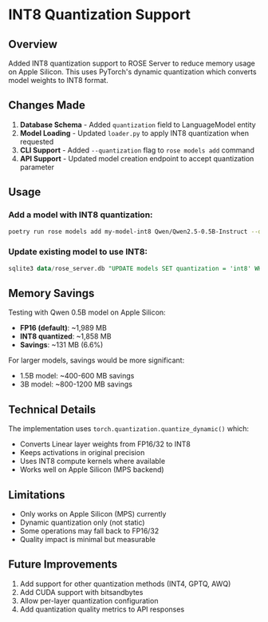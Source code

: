 # INT8 Quantization Support

## Overview
Added INT8 quantization support to ROSE Server to reduce memory usage on Apple Silicon. This uses PyTorch's dynamic quantization which converts model weights to INT8 format.

## Changes Made

1. **Database Schema** - Added `quantization` field to LanguageModel entity
2. **Model Loading** - Updated `loader.py` to apply INT8 quantization when requested
3. **CLI Support** - Added `--quantization` flag to `rose models add` command
4. **API Support** - Updated model creation endpoint to accept quantization parameter

## Usage

### Add a model with INT8 quantization:
```bash
poetry run rose models add my-model-int8 Qwen/Qwen2.5-0.5B-Instruct --quantization int8
```

### Update existing model to use INT8:
```sql
sqlite3 data/rose_server.db "UPDATE models SET quantization = 'int8' WHERE id = 'model-id';"
```

## Memory Savings

Testing with Qwen 0.5B model on Apple Silicon:
- **FP16 (default)**: ~1,989 MB
- **INT8 quantized**: ~1,858 MB
- **Savings**: ~131 MB (6.6%)

For larger models, savings would be more significant:
- 1.5B model: ~400-600 MB savings
- 3B model: ~800-1200 MB savings

## Technical Details

The implementation uses `torch.quantization.quantize_dynamic()` which:
- Converts Linear layer weights from FP16/32 to INT8
- Keeps activations in original precision
- Uses INT8 compute kernels where available
- Works well on Apple Silicon (MPS backend)

## Limitations

- Only works on Apple Silicon (MPS) currently
- Dynamic quantization only (not static)
- Some operations may fall back to FP16/32
- Quality impact is minimal but measurable

## Future Improvements

1. Add support for other quantization methods (INT4, GPTQ, AWQ)
2. Add CUDA support with bitsandbytes
3. Allow per-layer quantization configuration
4. Add quantization quality metrics to API responses
